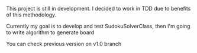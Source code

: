 This project is still in development. I decided to work 
in TDD due to benefits of this methodology.

Currently my goal is to develop and test SudokuSolverClass, 
then I'm going to write algorithm to generate board

You can check previous version on v1.0 branch
